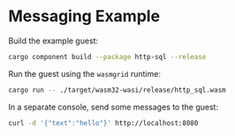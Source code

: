 # Messaging Example

Build the example guest:

```bash
cargo component build --package http-sql --release
```

Run the guest using the `wasmgrid` runtime:

```bash
cargo run -- ./target/wasm32-wasi/release/http_sql.wasm
```

In a separate console, send some messages to the guest:

```bash
curl -d '{"text":"hello"}' http://localhost:8080
```
